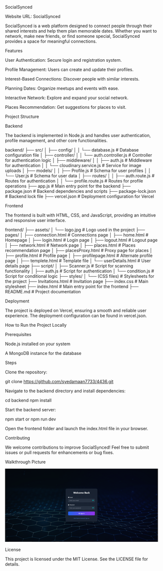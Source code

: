 SocialSynced

Website URL: SocialSynced

SocialSynced is a web platform designed to connect people through their shared interests and help them plan memorable dates. Whether you want to network, make new friends, or find someone special, SocialSynced provides a space for meaningful connections.

Features

User Authentication: Secure login and registration system.

Profile Management: Users can create and update their profiles.

Interest-Based Connections: Discover people with similar interests.

Planning Dates: Organize meetups and events with ease.

Interactive Network: Explore and expand your social network.

Places Recommendation: Get suggestions for places to visit.

Project Structure

Backend

The backend is implemented in Node.js and handles user authentication, profile management, and other core functionalities.

backend/
├── src/
│   ├── config/
│   │   └── database.js      # Database configuration file
│   ├── controller/
│   │   └── auth.controller.js  # Controller for authentication logic
│   ├── middleware/
│   │   ├── auth.js          # Middleware for authentication
│   │   └── cloudinary.service.js  # Service for image uploads
│   ├── models/
│   │   ├── Profile.js       # Schema for user profiles
│   │   └── User.js          # Schema for user data
│   ├── routes/
│   │   ├── auth.route.js    # Routes for authentication
│   │   └── profile.route.js # Routes for profile operations
├── app.js                   # Main entry point for the backend
├── package.json             # Backend dependencies and scripts
├── package-lock.json        # Backend lock file
├── vercel.json              # Deployment configuration for Vercel

Frontend

The frontend is built with HTML, CSS, and JavaScript, providing an intuitive and responsive user interface.

frontend/
├── assets/
│   └── logo.jpg            # Logo used in the project
├── pages/
│   ├── connection.html     # Connections page
│   ├── home.html           # Homepage
│   ├── login.html          # Login page
│   ├── logout.html         # Logout page
│   ├── network.html        # Network page
│   ├── places.html         # Places recommendation page
│   ├── placesProxy.html    # Proxy page for places
│   ├── profile.html        # Profile page
│   ├── profilepage.html    # Alternate profile page
│   ├── templete.html       # Template file
│   └── userDetails.html    # User details page
├── script/
│   ├── Scanner.js          # Script for scanning functionality
│   ├── auth.js             # Script for authentication
│   └── condition.js        # Script for conditional logic
├── styles/
│   └── (CSS files)         # Stylesheets for the project
├── Invitations.html         # Invitation page
├── index.css                # Main stylesheet
├── index.html               # Main entry point for the frontend
├── README.md                # Project documentation

Deployment

The project is deployed on Vercel, ensuring a smooth and reliable user experience. The deployment configuration can be found in vercel.json.

How to Run the Project Locally

Prerequisites

Node.js installed on your system

A MongoDB instance for the database

Steps

Clone the repository:

git clone <https://github.com/syedamaan7733/4436.git>

Navigate to the backend directory and install dependencies:

cd backend
npm install

Start the backend server:

npm start or npm run dev

Open the frontend folder and launch the index.html file in your browser.

Contributing

We welcome contributions to improve SocialSynced! Feel free to submit issues or pull requests for enhancements or bug fixes.

Walkthrough Picture

![Login Page for Authentication](image.png)




License

This project is licensed under the MIT License. See the LICENSE file for details.